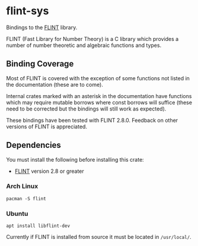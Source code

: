 # flint-sys

Bindings to the [FLINT](http://flintlib.org/) library.

FLINT (Fast Library for Number Theory) is a C library which provides a number
of number theoretic and algebraic functions and types.

## Binding Coverage

Most of FLINT is covered with the exception of some functions not listed in the documentation (these are to come).

Internal crates marked with an asterisk in the documentation have functions which may require mutable borrows where const borrows will suffice (these need to be corrected but the bindings will still work as expected).

These bindings have been tested with FLINT 2.8.0. Feedback on other versions of FLINT is appreciated.

## Dependencies

You must install the following before installing this crate:

   * [FLINT](http://flintlib.org/) version 2.8 or greater

### Arch Linux

```
pacman -S flint
```

### Ubuntu

```
apt install libflint-dev
```

Currently if FLINT is installed from source it must be located in `/usr/local/`.
